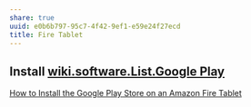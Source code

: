 ```yaml
---
share: true
uuid: e0b6b797-95c7-4f42-9ef1-e59e24f27ecd
title: Fire Tablet
---
```


## Install [wiki.software.List.Google Play](/undefined)

[How to Install the Google Play Store on an Amazon Fire Tablet](https://www.howtogeek.com/232726/how-to-install-the-google-play-store-on-your-amazon-fire-tablet/)
